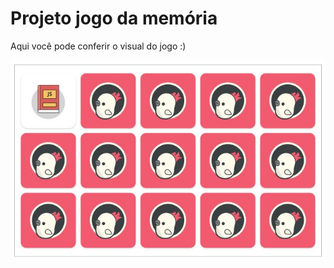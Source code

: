# Projeto jogo da memória

Aqui você pode conferir o visual do jogo :)

![jogo da memoria](img-md/jogo-da-memoria.jpg)